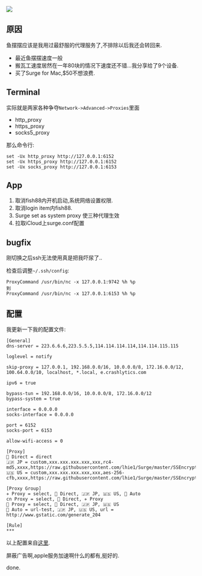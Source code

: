 ![](https://o4dyfn0ef.qnssl.com/image/2016-10-03-Screen%20Shot%202016-10-03%20at%2018.19.04.png?imageView2/2/h/200)  

## 原因 

鱼摆摆应该是我用过最舒服的代理服务了,不排除以后我还会转回来. 

- 最近鱼摆摆速度一般
- 搬瓦工速度居然在一年80块的情况下速度还不错...我分享给了9个设备. 
- 买了Surge for Mac,$50不想浪费. 

## Terminal  

实际就是两家各种争夺`Network->Advanced->Proxies`里面

- http_proxy
- https_proxy
- socks5_proxy

那么命令行: 

```
set -Ux http_proxy http://127.0.0.1:6152
set -Ux https_proxy http://127.0.0.1:6152
set -Ux socks_proxy http://127.0.0.1:6153
``` 

## App 

1. 取消fish88内开机启动,系统网络设置权限. 
2. 取消login item内fish88. 
3. Surge set as system proxy 使三种代理生效
4. 拉取iCloud上surge.conf配置

## bugfix 

刚切换之后ssh无法使用真是把我吓尿了.. 

检查后调整`~/.ssh/config`: 

```
ProxyCommand /usr/bin/nc -x 127.0.0.1:9742 %h %p
到
ProxyCommand /usr/bin/nc -x 127.0.0.1:6153 %h %p
``` 

## 配置 

我更新一下我的配置文件:

```
[General]
dns-server = 223.6.6.6,223.5.5.5,114.114.114.114,114.114.115.115

loglevel = notify

skip-proxy = 127.0.0.1, 192.168.0.0/16, 10.0.0.0/8, 172.16.0.0/12, 100.64.0.0/10, localhost, *.local, e.crashlytics.com

ipv6 = true

bypass-tun = 192.168.0.0/16, 10.0.0.0/8, 172.16.0.0/12
bypass-system = true

interface = 0.0.0.0
socks-interface = 0.0.0.0

port = 6152
socks-port = 6153

allow-wifi-access = 0

[Proxy]
💊 Direct = direct
🇯🇵 JP = custom,xxx.xxx.xxx.xxx,xxx,rc4-md5,xxxx,https://raw.githubusercontent.com/lhie1/Surge/master/SSEncrypt.module
🇺🇸 US = custom,xxx.xxx.xxx.xxx,xxx,aes-256-cfb,xxxx,https://raw.githubusercontent.com/lhie1/Surge/master/SSEncrypt.module

[Proxy Group]
✈️ Proxy = select, 💊 Direct, 🇯🇵 JP, 🇺🇸 US, 🏃 Auto
cn Proxy = select, 💊 Direct, ✈️ Proxy
🍎 Proxy = select, 💊 Direct, 🇯🇵 JP, 🇺🇸 US
🏃 Auto = url-test, 🇯🇵 JP, 🇺🇸 US, url = http://www.gstatic.com/generate_204

[Rule]
*** 
``` 
 
以上配置来自[这里](https://github.com/lhie1/Surge). 

屏蔽广告啊,apple服务加速啊什么的都有,挺好的. 

done. 


